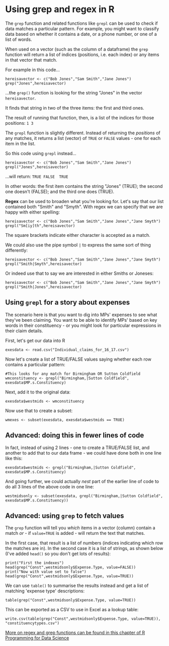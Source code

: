 # Using grep and regex in R

The `grep` function and related functions like `grepl` can be used to check if data matches a particular pattern. For example, you might want to classify data based on whether it contains a date, or a phone number, or one of a list of words.

When used on a vector (such as the column of a dataframe) the `grep` function will return a list of indices (positions, i.e. each index) or any items in that vector that match.

For example in this code...

```{r}
hereisavector <- c("Bob Jones","Sam Smith","Jane Jones")
grep("Jones",hereisavector)
```

...the `grep()` function is looking for the string "Jones" in the vector `hereisavector`.

It finds that string in two of the three items: the first and third ones.

The result of running that function, then, is a list of the indices for those positions: `1 3`

The `grepl` function is slightly different. Instead of returning the *positions* of any matches, it returns a list (vector) of `TRUE` or `FALSE` values - one for each item in the list.

So this code using `grepl` instead...

```{r}
hereisavector <- c("Bob Jones","Sam Smith","Jane Jones")
grepl("Jones",hereisavector)
```

...will return: `TRUE FALSE  TRUE`

In other words: the first item contains the string "Jones" (TRUE); the second one doesn't (FALSE); and the third one does (TRUE).

**Regex** can be used to broaden what you're looking for. Let's say that our list contained both "Smith" and "Smyth". With regex we can specify that we are happy with either spelling:

```{r}
hereisavector <- c("Bob Jones","Sam Smith","Jane Jones","Jane Smyth")
grepl("Sm[iy]th",hereisavector)
```

The square brackets indicate either character is accepted as a match.

We could also use the pipe symbol `|` to express the same sort of thing differently:

```{r}
hereisavector <- c("Bob Jones","Sam Smith","Jane Jones","Jane Smyth")
grepl("Smith|Smyth",hereisavector)
```

Or indeed use that to say we are interested in either Smiths or Joneses:

```{r}
hereisavector <- c("Bob Jones","Sam Smith","Jane Jones","Jane Smyth")
grepl("Smith|Jones",hereisavector)
```



## Using `grepl` for a story about expenses 

The scenario here is that you want to dig into MPs' expenses to see what they've been claiming. You want to be able to identify MPs' based on key words in their constituency - or you might look for particular expressions in their claim details.

First, let's get our data into R

```{r}
exesdata <- read.csv("Individual_claims_for_16_17.csv")
```

Now let's create a list of TRUE/FALSE values saying whether each row contains a particular pattern:

```{r}
#This looks for any match for Birmingham OR Sutton Coldfield
wmconstituency <- grepl("Birmingham,|Sutton Coldfield", exesdata$MP.s.Constituency)
```

Next, add it to the original data:

```{r}
exesdata$westmids <- wmconstituency
```

Now use that to create a subset:

```{r}
wmexes <- subset(exesdata, exesdata$westmids == TRUE)
```

## Advanced: doing this in fewer lines of code

In fact, instead of using 2 lines - one to create a TRUE/FALSE list, and another to add that to our data frame - we could have done both in one line like this:

```{r}
exesdata$westmids <- grepl("Birmingham,|Sutton Coldfield", exesdata$MP.s.Constituency)
```

And going further, we could actually *nest* part of the earlier line of code to do all 3 lines of the above code in one line: 

```{r}
westmidsonly <- subset(exesdata, grepl("Birmingham,|Sutton Coldfield", exesdata$MP.s.Constituency))
```

## Advanced: using `grep` to fetch values

The `grep` function will tell you *which* items in a vector (column) contain a match *or* - if `value=TRUE` is added - will return the text that matches. 

In the first case, that result is a list of numbers (indices indicating which row the matches are in). In the second case it is a list of strings, as shown below (I've added `head()` so you don't get lots of results):

```{r}
print("First the indexes")
head(grep("Const",westmidsonly$Expense.Type, value=FALSE))
print("Now with value set to false")
head(grep("Const",westmidsonly$Expense.Type, value=TRUE))
```

We can use `table()` to summarise the results instead and get a list of matching 'expense type' descriptions:

```{r}
table(grep("Const",westmidsonly$Expense.Type, value=TRUE))
```

This can be exported as a CSV to use in Excel as a lookup table:

```{r}
write.csv(table(grep("Const",westmidsonly$Expense.Type, value=TRUE)), "constituencytypes.csv")
```

[More on regex and grep functions can be found in this chapter of R Programming for Data Science](https://bookdown.org/rdpeng/rprogdatascience/regular-expressions.html)

